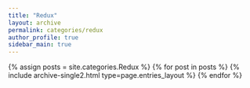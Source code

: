 ```yaml
---
title: "Redux"
layout: archive
permalink: categories/redux
author_profile: true
sidebar_main: true
---
```


{% assign posts = site.categories.Redux %}
{% for post in posts %} {% include archive-single2.html type=page.entries_layout %} {% endfor %}
